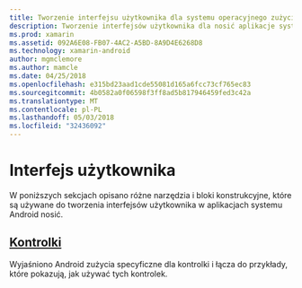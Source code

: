 ```yaml
---
title: Tworzenie interfejsu użytkownika dla systemu operacyjnego zużycia z Xamarin.Androi
description: Tworzenie interfejsów użytkownika dla nosić aplikacje systemu operacyjnego
ms.prod: xamarin
ms.assetid: 092A6E08-FB07-4AC2-A5BD-8A9D4E6268D8
ms.technology: xamarin-android
author: mgmclemore
ms.author: mamcle
ms.date: 04/25/2018
ms.openlocfilehash: e315bd23aad1cde55081d165a6fcc73cf765ec83
ms.sourcegitcommit: 4b0582a0f06598f3ff8ad5b817946459fed3c42a
ms.translationtype: MT
ms.contentlocale: pl-PL
ms.lasthandoff: 05/03/2018
ms.locfileid: "32436092"
---
```

# <a name="user-interface"></a>Interfejs użytkownika

W poniższych sekcjach opisano różne narzędzia i bloki konstrukcyjne, które są używane do tworzenia interfejsów użytkownika w aplikacjach systemu Android nosić.
 
##  <a name="controlsandroidwearuser-interfacecontrolsindexmd"></a>[Kontrolki](~/android/wear/user-interface/controls/index.md)

Wyjaśniono Android zużycia specyficzne dla kontrolki i łącza do przykłady, które pokazują, jak używać tych kontrolek.
